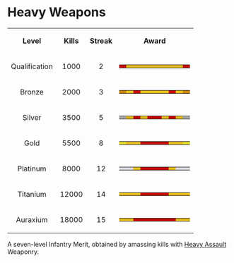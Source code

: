 # Heavy Weapons

<table>
<tbody>
<tr class="odd">
<td style="text-align: center;"><p><b>Level</b></p></td>
<td style="text-align: center;"><p><b>Kills</b></p></td>
<td style="text-align: center;"><p><b>Streak</b></p></td>
<td style="text-align: center;"><p><b>Award</b></p></td>
</tr>
<tr class="even">
<td style="text-align: center;"><p>Qualification</p></td>
<td style="text-align: center;"><p>1000</p></td>
<td style="text-align: center;"><p>2</p></td>
<td style="text-align: center;"><table class="bigmerit">
<tr>
<td bgcolor="#C40807">
</td>
<td bgcolor="#E3BA1C">
</td>
<td bgcolor="#E3BA1C">
</td>
<td bgcolor="#E3BA1C">
</td>
<td bgcolor="#E3BA1C">
</td>
<td bgcolor="#E3BA1C">
</td>
<td bgcolor="#E3BA1C">
</td>
<td bgcolor="#E3BA1C">
</td>
<td bgcolor="#E3BA1C">
</td>
<td bgcolor="#C40807">
</td>
</tr>
</table></td>
</tr>
<tr class="odd">
<td style="text-align: center;"><p>Bronze</p></td>
<td style="text-align: center;"><p>2000</p></td>
<td style="text-align: center;"><p>3</p></td>
<td style="text-align: center;"><table class="bigmerit">
<tr>
<td bgcolor="#C58200">
</td>
<td bgcolor="#E3BA1C">
</td>
<td bgcolor="#C40807">
</td>
<td bgcolor="#E3BA1C">
</td>
<td bgcolor="#E3BA1C">
</td>
<td bgcolor="#E3BA1C">
</td>
<td bgcolor="#E3BA1C">
</td>
<td bgcolor="#C40807">
</td>
<td bgcolor="#E3BA1C">
</td>
<td bgcolor="#C58200">
</td>
</tr>
</table></td>
</tr>
<tr class="even">
<td style="text-align: center;"><p>Silver</p></td>
<td style="text-align: center;"><p>3500</p></td>
<td style="text-align: center;"><p>5</p></td>
<td style="text-align: center;"><table class="bigmerit">
<tr>
<td bgcolor="#AAAAAA">
</td>
<td bgcolor="#E3BA1C">
</td>
<td bgcolor="#C40807">
</td>
<td bgcolor="#E3BA1C">
</td>
<td bgcolor="#C40807">
</td>
<td bgcolor="#C40807">
</td>
<td bgcolor="#E3BA1C">
</td>
<td bgcolor="#C40807">
</td>
<td bgcolor="#E3BA1C">
</td>
<td bgcolor="#AAAAAA">
</td>
</tr>
</table></td>
</tr>
<tr class="odd">
<td style="text-align: center;"><p>Gold</p></td>
<td style="text-align: center;"><p>5500</p></td>
<td style="text-align: center;"><p>8</p></td>
<td style="text-align: center;"><table class="bigmerit">
<tr>
<td bgcolor="#DFD928">
</td>
<td bgcolor="#E3BA1C">
</td>
<td bgcolor="#E3BA1C">
</td>
<td bgcolor="#C40807">
</td>
<td bgcolor="#C40807">
</td>
<td bgcolor="#C40807">
</td>
<td bgcolor="#C40807">
</td>
<td bgcolor="#E3BA1C">
</td>
<td bgcolor="#E3BA1C">
</td>
<td bgcolor="#DFD928">
</td>
</tr>
</table></td>
</tr>
<tr class="even">
<td style="text-align: center;"><p>Platinum</p></td>
<td style="text-align: center;"><p>8000</p></td>
<td style="text-align: center;"><p>12</p></td>
<td style="text-align: center;"><table class="bigmerit">
<tr>
<td bgcolor="#D8D5DC">
</td>
<td bgcolor="#D8D5DC">
</td>
<td bgcolor="#E3BA1C">
</td>
<td bgcolor="#C40807">
</td>
<td bgcolor="#C40807">
</td>
<td bgcolor="#C40807">
</td>
<td bgcolor="#C40807">
</td>
<td bgcolor="#E3BA1C">
</td>
<td bgcolor="#D8D5DC">
</td>
<td bgcolor="#D8D5DC">
</td>
</tr>
</table></td>
</tr>
<tr class="odd">
<td style="text-align: center;"><p>Titanium</p></td>
<td style="text-align: center;"><p>12000</p></td>
<td style="text-align: center;"><p>14</p></td>
<td style="text-align: center;"><table class="bigmerit">
<tr>
<td bgcolor="#E3BA1C">
</td>
<td bgcolor="#E3BA1C">
</td>
<td bgcolor="#E3BA1C">
</td>
<td bgcolor="#C40807">
</td>
<td bgcolor="#C40807">
</td>
<td bgcolor="#C40807">
</td>
<td bgcolor="#C40807">
</td>
<td bgcolor="#E3BA1C">
</td>
<td bgcolor="#E3BA1C">
</td>
<td bgcolor="#E3BA1C">
</td>
</tr>
</table></td>
</tr>
<tr class="even">
<td style="text-align: center;"><p>Auraxium</p></td>
<td style="text-align: center;"><p>18000</p></td>
<td style="text-align: center;"><p>15</p></td>
<td style="text-align: center;"><table class="bigmerit">
<tr>
<td bgcolor="#E3BA1C">
</td>
<td bgcolor="#E3BA1C">
</td>
<td bgcolor="#C40807">
</td>
<td bgcolor="#C40807">
</td>
<td bgcolor="#C40807">
</td>
<td bgcolor="#C40807">
</td>
<td bgcolor="#C40807">
</td>
<td bgcolor="#C40807">
</td>
<td bgcolor="#E3BA1C">
</td>
<td bgcolor="#E3BA1C">
</td>
</tr>
</table></td>
</tr>
</tbody>
</table>

A seven-level Infantry Merit, obtained by amassing kills with
[Heavy Assault](../certifications/Heavy_Assault.md) Weaponry.
